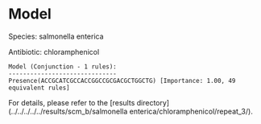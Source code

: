 
# Model

Species: salmonella enterica

Antibiotic: chloramphenicol

```
Model (Conjunction - 1 rules):
------------------------------
Presence(ACCGCATCGCCACCGGCCGCGACGCTGGCTG) [Importance: 1.00, 49 equivalent rules]

```

For details, please refer to the [results directory](../../../../../results/scm_b/salmonella enterica/chloramphenicol/repeat_3/).

